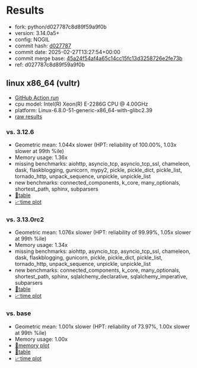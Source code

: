 # Results

- fork: python/d027787c8d89f59a9f0b
- version: 3.14.0a5+
- config: NOGIL
- commit hash: [d027787](https://github.com/python/cpython/commit/d027787)
- commit date: 2025-02-27T13:27:54+00:00
- commit merge base: [45a24f54af4a65c14cc15fc13d3258726e2fe73b](https://github.com/python/cpython/commit/45a24f54af4a65c14cc15fc13d3258726e2fe73b)
- ref: d027787c8d89f59a9f0b

## linux x86_64 (vultr)

- [GitHub Action run](https://github.com/facebookexperimental/free-threading-benchmarking/actions/runs/13591203800)
- cpu model: Intel(R) Xeon(R) E-2286G CPU @ 4.00GHz
- platform: Linux-6.8.0-51-generic-x86_64-with-glibc2.39
- [raw results](bm-20250227-vultr-x86_64-python-d027787c8d89f59a9f0b-3.14.0a5%2B-d027787.json)

### vs. 3.12.6

- Geometric mean: 1.044x slower (HPT: reliability of 100.00%, 1.03x slower at 99th %ile)
- Memory usage: 1.36x
- missing benchmarks: aiohttp, asyncio_tcp, asyncio_tcp_ssl, chameleon, dask, flaskblogging, gunicorn, mypy2, pickle, pickle_dict, pickle_list, tornado_http, unpack_sequence, unpickle, unpickle_list
- new benchmarks: connected_components, k_core, many_optionals, shortest_path, sphinx, subparsers
- [📄table](bm-20250227-vultr-x86_64-python-d027787c8d89f59a9f0b-3.14.0a5%2B-d027787-vs-3.12.6.md)
- [📈time plot](bm-20250227-vultr-x86_64-python-d027787c8d89f59a9f0b-3.14.0a5%2B-d027787-vs-3.12.6.svg)

### vs. 3.13.0rc2

- Geometric mean: 1.076x slower (HPT: reliability of 99.99%, 1.05x slower at 99th %ile)
- Memory usage: 1.34x
- missing benchmarks: aiohttp, asyncio_tcp, asyncio_tcp_ssl, chameleon, dask, flaskblogging, gunicorn, pickle, pickle_dict, pickle_list, tornado_http, unpack_sequence, unpickle, unpickle_list
- new benchmarks: connected_components, k_core, many_optionals, shortest_path, sphinx, sqlalchemy_declarative, sqlalchemy_imperative, subparsers
- [📄table](bm-20250227-vultr-x86_64-python-d027787c8d89f59a9f0b-3.14.0a5%2B-d027787-vs-3.13.0rc2.md)
- [📈time plot](bm-20250227-vultr-x86_64-python-d027787c8d89f59a9f0b-3.14.0a5%2B-d027787-vs-3.13.0rc2.svg)

### vs. base

- Geometric mean: 1.001x slower (HPT: reliability of 73.97%, 1.00x slower at 99th %ile)
- Memory usage: 1.00x
- [🧠memory plot](bm-20250227-vultr-x86_64-python-d027787c8d89f59a9f0b-3.14.0a5%2B-d027787-vs-base-mem.svg)
- [📄table](bm-20250227-vultr-x86_64-python-d027787c8d89f59a9f0b-3.14.0a5%2B-d027787-vs-base.md)
- [📈time plot](bm-20250227-vultr-x86_64-python-d027787c8d89f59a9f0b-3.14.0a5%2B-d027787-vs-base.svg)

